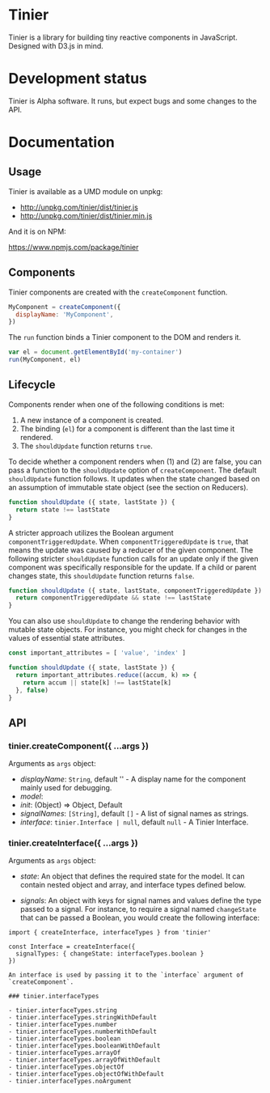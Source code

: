 # Tinier

Tinier is a library for building tiny reactive components in
JavaScript. Designed with D3.js in mind.

# Development status

Tinier is Alpha software. It runs, but expect bugs and some changes to the API.

# Documentation

## Usage

Tinier is available as a UMD module on unpkg:

- http://unpkg.com/tinier/dist/tinier.js
- http://unpkg.com/tinier/dist/tinier.min.js

And it is on NPM:

https://www.npmjs.com/package/tinier

## Components

Tinier components are created with the `createComponent` function.

```javascript
MyComponent = createComponent({
  displayName: 'MyComponent',
})
```

The `run` function binds a Tinier component to the DOM and renders it.

```javascript
var el = document.getElementById('my-container')
run(MyComponent, el)
```

## Lifecycle

Components render when one of the following conditions is met:

1. A new instance of a component is created.
2. The binding (`el`) for a component is different than the last time it
   rendered.
3. The `shouldUpdate` function returns `true`.

To decide whether a component renders when (1) and (2) are false, you can pass a
function to the `shouldUpdate` option of `createComponent`. The default
`shouldUpdate` function follows.  It updates when the state changed based on an
assumption of immutable state object (see the section on Reducers).

```javascript
function shouldUpdate ({ state, lastState }) {
  return state !== lastState
}
```

A stricter approach utilizes the Boolean argument `componentTriggeredUpdate`.
When `componentTriggeredUpdate` is `true`, that means the update was caused by a
reducer of the given component. The following stricter `shouldUpdate` function
calls for an update only if the given component was specifically responsible for
the update. If a child or parent changes state, this `shouldUpdate` function
returns `false`.

```javascript
function shouldUpdate ({ state, lastState, componentTriggeredUpdate }) {
  return componentTriggeredUpdate && state !== lastState
}
```

You can also use `shouldUpdate` to change the rendering behavior with mutable
state objects. For instance, you might check for changes in the values of
essential state attributes.

```javascript
const important_attributes = [ 'value', 'index' ]

function shouldUpdate ({ state, lastState }) {
  return important_attributes.reduce((accum, k) => {
    return accum || state[k] !== lastState[k]
  }, false)
}
```

## API

### tinier.createComponent({ ...args })

Arguments as `args` object:

- *displayName*: `String`, default '' - A display name for the component mainly
  used for debugging.
- *model*:
- *init*: (Object) => Object, Default
- *signalNames*: `[String]`, default `[]` - A list of signal names as strings.
- *interface*: `tinier.Interface | null`, default `null` - A Tinier Interface.

### tinier.createInterface({ ...args })

Arguments as `args` object:

- *state*: An object that defines the required state for the model. It can
  contain nested object and array, and interface types defined below.

- *signals*: An object with keys for signal names and values define the type
  passed to a signal. For instance, to require a signal named `changeState` that
  can be passed a Boolean, you would create the following interface:

```
import { createInterface, interfaceTypes } from 'tinier'

const Interface = createInterface({
  signalTypes: { changeState: interfaceTypes.boolean }
})

An interface is used by passing it to the `interface` argument of
`createComponent`.

### tinier.interfaceTypes

- tinier.interfaceTypes.string
- tinier.interfaceTypes.stringWithDefault
- tinier.interfaceTypes.number
- tinier.interfaceTypes.numberWithDefault
- tinier.interfaceTypes.boolean
- tinier.interfaceTypes.booleanWithDefault
- tinier.interfaceTypes.arrayOf
- tinier.interfaceTypes.arrayOfWithDefault
- tinier.interfaceTypes.objectOf
- tinier.interfaceTypes.objectOfWithDefault
- tinier.interfaceTypes.noArgument

